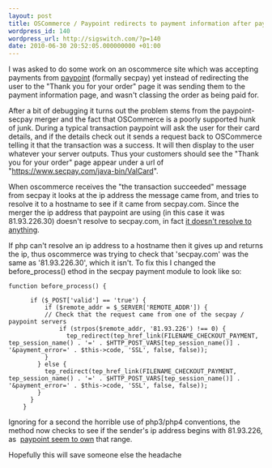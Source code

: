 ```yaml
---
layout: post
title: OSCommerce / Paypoint redirects to payment information after paying
wordpress_id: 140
wordpress_url: http://sigswitch.com/?p=140
date: 2010-06-30 20:52:05.000000000 +01:00
---
```

I was asked to do some work on an oscommerce site which was accepting payments 
from [paypoint](http://paypoint.net) (formally secpay) yet instead of redirecting 
the user to the "Thank you for your order" page it was sending them to the payment 
information page, and wasn't classing the order as being paid for. 

<!-- more -->

After a bit of debugging it turns out the problem stems from the paypoint-secpay 
merger and the fact that OSCommerce is a poorly supported hunk of junk. 
During a typical transaction paypoint will ask the user for their card details, 
and if the details check out it sends a request back to OSCommerce telling it 
that the transaction was a success. It will then display to the user whatever 
your server outputs. Thus your customers should see the "Thank you for your order" 
page appear under a url of "https://www.secpay.com/java-bin/ValCard". 

When oscommerce receives the "the transaction succeeded" message from secpay it 
looks at the ip address the message came from, and tries to resolve it to a hostname 
to see if it came from secpay.com. Since the merger the ip address that paypoint are 
using ﻿(in this case it was 81.93.226.30) doesn't resolve to secpay.com, in fact 
[it doesn't resolve to anything](http://whois.domaintools.com/reverse-ip/?hostname=81.93.226.30). 

If php can't resolve an ip address to a hostname then it gives up and returns 
the ip, thus oscommerce was trying to check that 'secpay.com' was the same as 
'81.93.226.30', which it isn't. To fix this I changed the before\_process() 
ethod in the secpay payment module to look like so:

    function before_process() {
    
          if ($_POST['valid'] == 'true') {
              if ($remote_addr = $_SERVER['REMOTE_ADDR']) {
              // Check that the request came from one of the secpay / paypoint servers
                  if (strpos($remote_addr, '81.93.226') !== 0) {
                    tep_redirect(tep_href_link(FILENAME_CHECKOUT_PAYMENT, tep_session_name() . '=' . $HTTP_POST_VARS[tep_session_name()] . '&payment_error=' . $this->code, 'SSL', false, false));
              }
            } else {
              tep_redirect(tep_href_link(FILENAME_CHECKOUT_PAYMENT, tep_session_name() . '=' . $HTTP_POST_VARS[tep_session_name()] . '&payment_error=' . $this->code, 'SSL', false, false));
            }
          }
        }

Ignoring for a second the horrible use of php3/php4 conventions, the method 
now checks to see if the sender's ip address begins with 81.93.226, as 
[paypoint seem to own](http://whois.domaintools.com/81.93.226.30) that range. 

Hopefully this will save someone else the headache